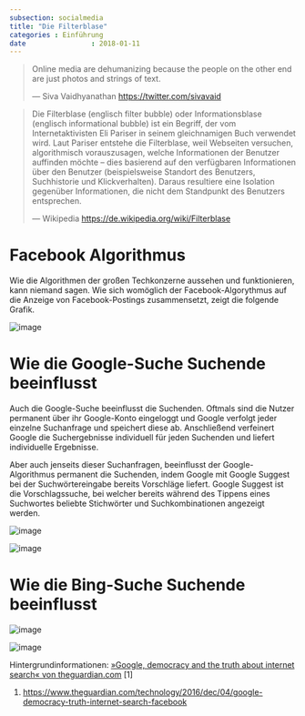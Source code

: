 ```yaml
---
subsection: socialmedia
title: "Die Filterblase"
categories : Einführung
date                : 2018-01-11
---
```


> Online media are dehumanizing because the people on the other end are
> just photos and strings of text.
> 
> —  Siva Vaidhyanathan https://twitter.com/sivavaid 

> Die Filterblase (englisch filter bubble) oder Informationsblase
> (englisch informational bubble) ist ein Begriff, der vom
> Internetaktivisten Eli Pariser in seinem gleichnamigen Buch verwendet
> wird. Laut Pariser entstehe die Filterblase, weil Webseiten versuchen,
> algorithmisch vorauszusagen, welche Informationen der Benutzer
> auffinden möchte – dies basierend auf den verfügbaren Informationen
> über den Benutzer (beispielsweise Standort des Benutzers,
> Suchhistorie und Klickverhalten). Daraus resultiere eine Isolation
> gegenüber Informationen, die nicht dem Standpunkt des Benutzers
> entsprechen.
> 
> —  Wikipedia https://de.wikipedia.org/wiki/Filterblase 

# Facebook Algorithmus

Wie die Algorithmen der großen Techkonzerne aussehen und funktionieren,
kann niemand sagen. Wie sich womöglich der Facebook-Algorythmus auf die
Anzeige von Facebook-Postings zusammensetzt, zeigt die folgende
Grafik.

![image](../images/filterblase-facebook-news-feed-edgerank-algorithm.jpg)

# Wie die Google-Suche Suchende beeinflusst

Auch die Google-Suche beeinflusst die Suchenden. Oftmals sind die Nutzer
permanent über ihr Google-Konto eingeloggt und Google verfolgt jeder
einzelne Suchanfrage und speichert diese ab. Anschließend verfeinert
Google die Suchergebnisse individuell für jeden Suchenden und liefert
individuelle Ergebnisse.

Aber auch jenseits dieser Suchanfragen, beeinflusst der
Google-Algorithmus permanent die Suchenden, indem Google mit Google
Suggest bei der Suchwörtereingabe bereits Vorschläge liefert. Google
Suggest ist die Vorschlagssuche, bei welcher bereits während des Tippens
eines Suchwortes beliebte Stichwörter und Suchkombinationen angezeigt
werden.

![image](../images/filterblase-suchergebnisse-1.png)

![image](../images/filterblase-suchergebnisse-2.png)

# Wie die Bing-Suche Suchende beeinflusst

![image](../images/filterblase-suchergebnisse-3.png)

![image](../images/filterblase-suchergebnisse-4.png)

Hintergrundinformationen: [»Google, democracy and the truth about
internet search« von
theguardian.com](https://www.theguardian.com/technology/2016/dec/04/google-democracy-truth-internet-search-facebook)
\[1\]

1.  <https://www.theguardian.com/technology/2016/dec/04/google-democracy-truth-internet-search-facebook>
